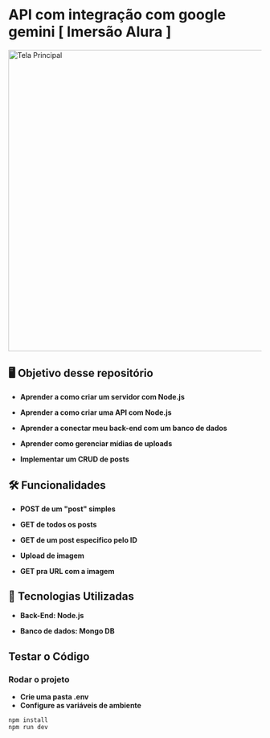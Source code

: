 # API com integração com google gemini [ Imersão Alura ]

<img src="https://github.com/user-attachments/assets/71346b11-3e9f-4bf8-8337-7ed117d5ab64" alt="Tela Principal" width="600" />

## 🖥️ Objetivo desse repositório

- **Aprender a como criar um servidor com Node.js**
  
- **Aprender a como criar uma API com Node.js**

- **Aprender a conectar meu back-end com um banco de dados**
  
- **Aprender como gerenciar mídias de uploads**
  
- **Implementar um CRUD de posts**

## 🛠️ Funcionalidades

- **POST de um "post" simples**
  
- **GET de todos os posts**

- **GET de um post especifico pelo ID**
  
- **Upload de imagem**
  
- **GET pra URL com a imagem**

## :rocket: Tecnologias Utilizadas

- **Back-End: Node.js**

- **Banco de dados: Mongo DB**


## Testar o Código

### Rodar o projeto

- **Crie uma pasta .env**
- **Configure as variáveis de ambiente**
  
```
npm install
npm run dev
```
